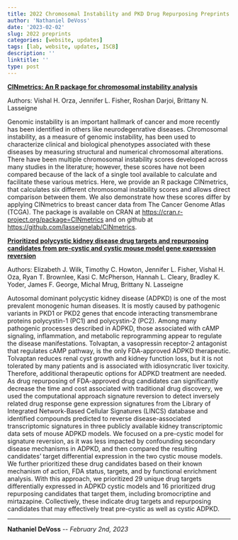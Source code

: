 ```yaml
---
title: 2022 Chromosomal Instability and PKD Drug Repurposing Preprints
author: 'Nathaniel DeVoss'
date: '2023-02-02'
slug: 2022 preprints
categories: [website, updates]
tags: [lab, website, updates, ISCB]
description: ''
linktitle: ''
type: post
---
```


__<a href="https://www.biorxiv.org/content/10.1101/2021.11.15.467294v2" target="_blank">CINmetrics: An R package for chromosomal instability analysis</a>__

Authors: Vishal H. Orza, Jennifer L. Fisher, Roshan Darjoi, Brittany N. Lasseigne

Genomic instability is an important hallmark of cancer and more recently has been identified in others like neurodegenrative diseases. Chromosomal instability, as a measure of genomic instability, has been used to characterize clinical and biological phenotypes associated with these diseases by measuring structural and numerical chromosomal alterations. There have been multiple chromosomal instability scores developed across many studies in the literature; however, these scores have not been compared because of the lack of a single tool available to calculate and facilitate these various metrics. Here, we provide an R package CINmetrics, that calculates six different chromosomal instability scores and allows direct comparison between them. We also demonstrate how these scores differ by applying CINmetrics to breast cancer data from The Cancer Genome Atlas (TCGA). The package is available on CRAN at https://cran.r-project.org/package=CINmetrics and on github at https://github.com/lasseignelab/CINmetrics.


__<a href="https://www.biorxiv.org/content/10.1101/2022.12.02.518863v1" target="_blank">Prioritized polycystic kidney disease drug targets and repurposing candidates from pre-cystic and cystic mouse model gene expression reversion</a>__

Authors: Elizabeth J. Wilk, Timothy C. Howton, Jennifer L. Fisher, Vishal H. Oza, Ryan T. Brownlee, Kasi C. McPherson, Hannah L. Cleary, Bradley K. Yoder, James F. George, Michal Mrug, Brittany N. Lasseigne

Autosomal dominant polycystic kidney disease (ADPKD) is one of the most prevalent monogenic human diseases. It is mostly caused by pathogenic variants in PKD1 or PKD2 genes that encode interacting transmembrane proteins polycystin-1 (PC1) and polycystin-2 (PC2). Among many pathogenic processes described in ADPKD, those associated with cAMP signaling, inflammation, and metabolic reprogramming appear to regulate the disease manifestations. Tolvaptan, a vasopressin receptor-2 antagonist that regulates cAMP pathway, is the only FDA-approved ADPKD therapeutic. Tolvaptan reduces renal cyst growth and kidney function loss, but it is not tolerated by many patients and is associated with idiosyncratic liver toxicity. Therefore, additional therapeutic options for ADPKD treatment are needed. As drug repurposing of FDA-approved drug candidates can significantly decrease the time and cost associated with traditional drug discovery, we used the computational approach signature reversion to detect inversely related drug response gene expression signatures from the Library of Integrated Network-Based Cellular Signatures (LINCS) database and identified compounds predicted to reverse disease-associated transcriptomic signatures in three publicly available kidney transcriptomic data sets of mouse ADPKD models. We focused on a pre-cystic model for signature reversion, as it was less impacted by confounding secondary disease mechanisms in ADPKD, and then compared the resulting candidates’ target differential expression in the two cystic mouse models. We further prioritized these drug candidates based on their known mechanism of action, FDA status, targets, and by functional enrichment analysis. With this approach, we prioritized 29 unique drug targets differentially expressed in ADPKD cystic models and 16 prioritized drug repurposing candidates that target them, including bromocriptine and mirtazapine. Collectively, these indicate drug targets and repurposing candidates that may effectively treat pre-cystic as well as cystic ADPKD.

---
**Nathaniel DeVoss** -- _February 2nd, 2023_<br>